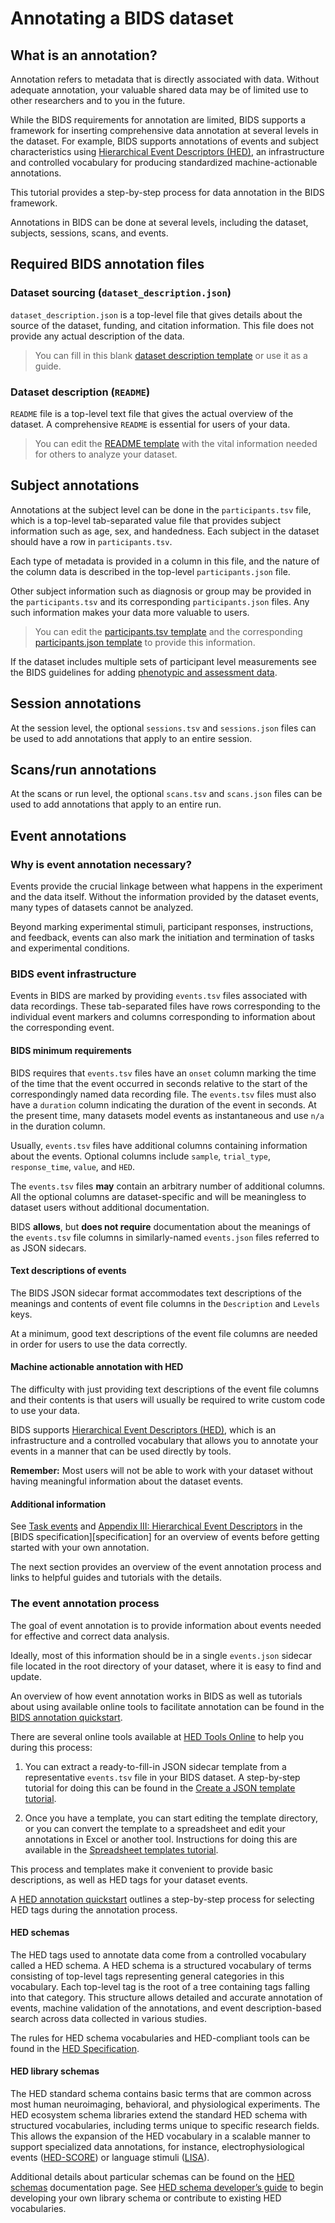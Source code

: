 # Annotating a BIDS dataset

## What is an annotation?

Annotation refers to metadata that is directly associated with data.
Without adequate annotation, your valuable shared data may be of limited
use to other researchers and to you in the future.

While the BIDS requirements for annotation are limited,
BIDS supports a framework for inserting comprehensive
data annotation at several levels in the dataset.
For example, BIDS supports annotations of events and subject characteristics using
[Hierarchical Event Descriptors (HED)](https://hed-examples.readthedocs.io/en/latest/index.html),
an infrastructure and controlled vocabulary for
producing standardized machine-actionable annotations.

This tutorial provides a step-by-step process for data annotation in the BIDS framework.

Annotations in BIDS can be done at several levels, including the dataset, subjects, sessions, scans, and events.

## Required BIDS annotation files

### Dataset sourcing (`dataset_description.json`)

`dataset_description.json` is a top-level file that gives details about the source of the dataset,
funding, and citation information.
This file does not provide any actual description of the data.

> You can fill in this blank [dataset description template](../templates/index.md#dataset_descriptionjson) or use it as a guide.

### Dataset description (`README`)
`README` file is a top-level text file that gives the actual overview of the dataset.
A comprehensive `README` is essential for users of your data.

> You can edit the [README template](../templates/index.md#readmemd) with the vital information needed for others to analyze your dataset.

## Subject annotations
Annotations at the subject level can be done in the `participants.tsv` file,
which is a top-level tab-separated value file that provides
subject information such as age, sex, and handedness.
Each subject in the dataset should have a row in `participants.tsv`.

Each type of metadata is provided in a column in this file,
and the nature of the column data is described in the top-level
`participants.json` file.

Other subject information such as diagnosis or group may be provided
in the `participants.tsv` and its corresponding `participants.json` files.
Any such information makes your data more valuable to users.

> You can edit the [participants.tsv template](https://raw.githubusercontent.com/bids-standard/bids-starter-kit/main/templates/participants.tsv) and the corresponding
[participants.json template](https://raw.githubusercontent.com/bids-standard/bids-starter-kit/main/templates/participants.json)
to provide this information.

If the dataset includes multiple sets of participant level measurements see the BIDS guidelines
for adding [phenotypic and assessment data](https://bids-specification.readthedocs.io/en/stable/03-modality-agnostic-files.html#phenotypic-and-assessment-data).

## Session annotations

At the session level, the optional `sessions.tsv` and `sessions.json` files can be used to add
annotations that apply to an entire session.

## Scans/run annotations

At the scans or run level, the optional `scans.tsv` and `scans.json` files can be used to add
annotations that apply to an entire run.

## Event annotations

### Why is event annotation necessary?
Events provide the crucial linkage between what happens in the experiment
and the data itself.
Without the information provided by the dataset events,
many types of datasets cannot be analyzed.

Beyond marking experimental stimuli, participant responses, instructions,
and feedback, events can also mark the initiation and termination of tasks and experimental conditions.

### BIDS event infrastructure

Events in BIDS are marked by providing `events.tsv` files associated with data recordings.
These tab-separated files have rows corresponding to the individual event markers and
columns corresponding to information about the corresponding event.

#### BIDS minimum requirements
BIDS requires that `events.tsv` files have an `onset` column marking the
time of the time that the event occurred in seconds relative to the start
of the correspondingly named data recording file.
The `events.tsv` files must also have a `duration` column indicating
the duration of the event in seconds.
At the present time, many datasets model events as instantaneous
and use `n/a` in the duration column.

Usually, `events.tsv` files have additional columns containing
information about the events. Optional columns include `sample`,
`trial_type`, `response_time`, `value`, and `HED`.

The `events.tsv` files **may** contain an arbitrary number of additional columns.
All the optional columns are dataset-specific
and will be meaningless to dataset users
without additional documentation.

BIDS **allows**, but **does not require** documentation about the meanings
of the `events.tsv` file columns in similarly-named
`events.json` files referred to as JSON sidecars.

#### Text descriptions of events
The BIDS JSON sidecar format accommodates text descriptions of the meanings
and contents of event file columns in the
`Description` and `Levels` keys.

At a minimum, good text descriptions of the event file columns are needed in order
for users to use the data correctly.

#### Machine actionable annotation with HED

The difficulty with just providing text descriptions of the
event file columns and their contents is that users will usually
be required to write custom code to use your data.

BIDS supports [Hierarchical Event Descriptors (HED)](https://www.hed-resources.org),
which is an infrastructure and a controlled vocabulary that allows you to
annotate your events in a manner that can be used directly by tools.

**Remember:** Most users will not be able to work with your dataset
without having meaningful information about the dataset events.

#### Additional information
See [Task events](https://bids-specification.readthedocs.io/en/stable/04-modality-specific-files/05-task-events.html) and
[Appendix III: Hierarchical Event Descriptors](https://bids-specification.readthedocs.io/en/stable/99-appendices/03-hed.html)
in the [BIDS specification][specification]
for an overview of events before getting started with your own annotation.

The next section provides an overview of the event annotation process
and links to helpful guides and tutorials with the details.

### The event annotation process

The goal of event annotation is to provide information about
events needed for effective and correct data analysis.

Ideally, most of this information should be in a single `events.json` sidecar file
located in the root directory of your dataset,
where it is easy to find and update.

An overview of how event annotation works in BIDS as well as tutorials
about using available online tools to facilitate annotation can be found in the
[BIDS annotation quickstart](https://www.hed-resources.org/en/latest/BidsAnnotationQuickstart.html).

There are several online tools available at
[HED Tools Online](https://hedtools.org)
to help you during this process:

1.  You can extract a ready-to-fill-in JSON sidecar template
    from a representative `events.tsv` file in your BIDS dataset.
    A step-by-step tutorial for doing this can be found in the
    [Create a JSON template tutorial](https://www.hed-resources.org/en/latest/BidsAnnotationQuickstart.html#create-a-json-template).

1.  Once you have a template, you can start editing the template directory,
    or you can convert the template to a spreadsheet and edit your
    annotations in Excel or another tool.
    Instructions for doing this are available in the
    [Spreadsheet templates tutorial](https://www.hed-resources.org/en/latest/BidsAnnotationQuickstart.html#spreadsheet-templates).

This process and templates make it convenient to provide basic
descriptions, as well as HED tags for your dataset events.

A [HED annotation quickstart](https://www.hed-resources.org/en/latest/HedAnnotationQuickstart.html)
outlines a step-by-step process for selecting HED tags during the annotation process.

#### HED schemas

The HED tags used to annotate data come from a controlled vocabulary called a HED schema.
A HED schema is a structured vocabulary of terms consisting of top-level tags representing general categories in this vocabulary.
Each top-level tag is the root of a tree containing tags falling into that category.
This structure allows detailed and accurate annotation of events,
machine validation of the annotations,
and event description-based search across data collected in various studies.

The rules for HED schema vocabularies and HED-compliant tools can be found in the [HED Specification](https://hed-specification.readthedocs.io/en/latest/).

#### HED library schemas

The HED standard schema contains basic terms that are common across most human neuroimaging, behavioral, and physiological experiments.
The HED ecosystem schema libraries extend the standard HED schema with structured vocabularies, including terms unique to specific research fields.
This allows the expansion of the HED vocabulary in a scalable manner to support specialized data annotations,
for instance, electrophysiological events ([HED-SCORE](https://github.com/hed-standard/hed-schemas/tree/main/library_schemas/score)) or language stimuli ([LISA](https://github.com/hed-standard/hed-schemas/tree/main/library_schemas/lang)).

Additional details about particular schemas can be found on the [HED schemas](https://hed-schemas.readthedocs.io/en/latest/index.html) documentation page.
See [HED schema developer’s guide](https://www.hed-resources.org/en/latest/HedSchemaDevelopersGuide.html)
to begin developing your own library schema or contribute to existing HED vocabularies.
